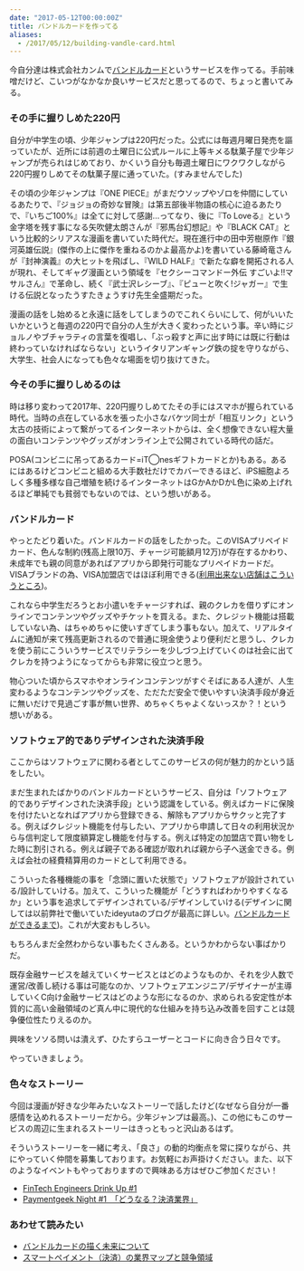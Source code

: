 ```yaml
---
date: "2017-05-12T00:00:00Z"
title: バンドルカードを作ってる
aliases:
  - /2017/05/12/building-vandle-card.html
---
```


今自分達は株式会社カンムで[バンドルカード](https://vandle.jp/)というサービスを作ってる。手前味噌だけど、こいつがなかなか良いサービスだと思ってるので、ちょっと書いてみる。


### その手に握りしめた220円

自分が中学生の頃、少年ジャンプは220円だった。公式には毎週月曜日発売を謳っていたが、近所には前週の土曜日に公式ルールに上等キメる駄菓子屋で少年ジャンプが売られはじめており、かくいう自分も毎週土曜日にワクワクしながら220円握りしめてその駄菓子屋に通っていた。(すみませんでした)

その頃の少年ジャンプは『ONE PIECE』がまだウソップやゾロを仲間にしているあたりで、『ジョジョの奇妙な冒険』は第五部後半物語の核心に迫るあたりで、『いちご100%』は全てに対して感謝...ってなり、後に『To Loveる』という金字塔を残す事になる矢吹健太朗さんが『邪馬台幻想記』や『BLACK CAT』という比較的シリアスな漫画を書いていた時代だ。現在進行中の田中芳樹原作『銀河英雄伝説』(傑作の上に傑作を重ねるのかよ最高かよ)を書いている藤崎竜さんが『封神演義』の大ヒットを飛ばし、『WILD HALF』で新たな癖を開拓される人が現れ、そしてギャグ漫画という領域を『セクシーコマンドー外伝 すごいよ!!マサルさん』で革命し、続く『武士沢レシーブ』、『ピューと吹く!ジャガー』で生ける伝説となったうすたきょうすけ先生全盛期だった。


漫画の話をし始めると永遠に話をしてしまうのでこれくらいにして、何がいいたいかというと毎週の220円で自分の人生が大きく変わったという事。辛い時にジョルノやブチャラティの言葉を復唱し、「ぶっ殺すと声に出す時には既に行動は終わっていなければならない」というイタリアンギャング鉄の掟を守りながら、大学生、社会人になっても色々な場面を切り抜けてきた。


### 今その手に握りしめるのは

時は移り変わって2017年、220円握りしめてたその手にはスマホが握られている時代。当時の点在している水を張った小さなバケツ同士が「相互リンク」という太古の技術によって繋がってるインターネットからは、全く想像できない程大量の面白いコンテンツやグッズがオンライン上で公開されている時代の話だ。

POSA(コンビニに吊ってあるカード=iT◯nesギフトカードとか)もある。あるにはあるけどコンビニと組める大手数社だけでカバーできるほど、iPS細胞よろしく多種多様な自己増殖を続けるインターネットはGかAかDかL色に染め上げれるほど単純でも貧弱でもないのでは、という想いがある。


### バンドルカード

やっとたどり着いた。バンドルカードの話をしたかった。このVISAプリペイドカード、色んな制約(残高上限10万、チャージ可能額月12万)が存在するかわり、未成年でも親の同意があればアプリから即発行可能なプリペイドカードだ。VISAブランドの為、VISA加盟店ではほぼ利用できる([利用出来ない店舗はこういうところ](https://hello.vandle.jp/why-unusable-merchants/))。

これなら中学生だろうとお小遣いをチャージすれば、親のクレカを借りずにオンラインでコンテンツやグッズやチケットを買える。また、クレジット機能は搭載していない為、はちゃめちゃに使いすぎてしまう事もない。加えて、リアルタイムに通知が来て残高更新されるので普通に現金使うより便利だと思うし、クレカを使う前にこういうサービスでリテラシーを少しづつ上げていくのは社会に出てクレカを持つようになってからも非常に役立つと思う。

物心ついた頃からスマホやオンラインコンテンツがすぐそばにある人達が、人生変わるようなコンテンツやグッズを、ただただ安全で使いやすい決済手段が身近に無いだけで見過ごす事が無い世界、めちゃくちゃよくないっスか？！という想いがある。


### ソフトウェア的でありデザインされた決済手段

ここからはソフトウェアに関わる者としてこのサービスの何が魅力的かという話をしたい。

まだ生まれたばかりのバンドルカードというサービス、自分は「ソフトウェア的でありデザインされた決済手段」という認識をしている。例えばカードに保険を付けたいとなればアプリから登録できる、解除もアプリからサクッと完了する。例えばクレジット機能を付与したい、アプリから申請して日々の利用状況から与信判定して限度額算定し機能を付与する。例えば特定の加盟店で買い物をした時に割引される。例えば親子である確認が取れれば親から子へ送金できる。例えば会社の経費精算用のカードとして利用できる。

こういった各種機能の事を「念頭に置いた状態で」ソフトウェアが設計されている/設計していける。加えて、こういった機能が「どうすればわかりやすくなるか」という事を追求してデザインされている/デザインしていける(デザインに関しては以前弊社で働いていたideyutaのブログが最高に詳しい。[バンドルカードができるまで](http://ideyuta.com/vandlecard/))。これが大変おもしろい。

もちろんまだ全然わからない事もたくさんある。というかわからない事ばかりだ。

既存金融サービスを越えていくサービスとはどのようなものか、それを少人数で運営/改善し続ける事は可能なのか、ソフトウェアエンジニア/デザイナーが主導していくC向け金融サービスはどのような形になるのか、求められる安定性が本質的に高い金融領域のど真ん中に現代的な仕組みを持ち込み改善を回すことは競争優位性たりえるのか。

興味をソソる問いは潰えず、ひたすらユーザーとコードに向き合う日々です。

やっていきましょう。


### 色々なストーリー

今回は漫画が好きな少年みたいなストーリーで話したけど(なぜなら自分が一番感情を込めれるストーリーだから。少年ジャンプは最高。)、この他にもこのサービスの周辺に生まれるストーリーはきっともっと沢山あるはず。

そういうストーリーを一緒に考え、「良さ」の動的均衡点を常に探りながら、共にやっていく仲間を募集しております。お気軽にお声掛けください。また、以下のようなイベントもやっておりますので興味ある方はぜひご参加ください！

- [FinTech Engineers Drink Up #1](https://fintech-engineers-drink-up.connpass.com/event/56057/)
- [Paymentgeek Night #1　「どうなる？決済業界」](https://base.connpass.com/event/57015/)


### あわせて読みたい

- [バンドルカードの描く未来について](http://finance-startups.jp/2017/04/vandlecard-future/)
- [スマートペイメント（決済）の業界マップと競争領域](http://finance-startups.jp/2017/04/smartpayment-competitionarea/)


